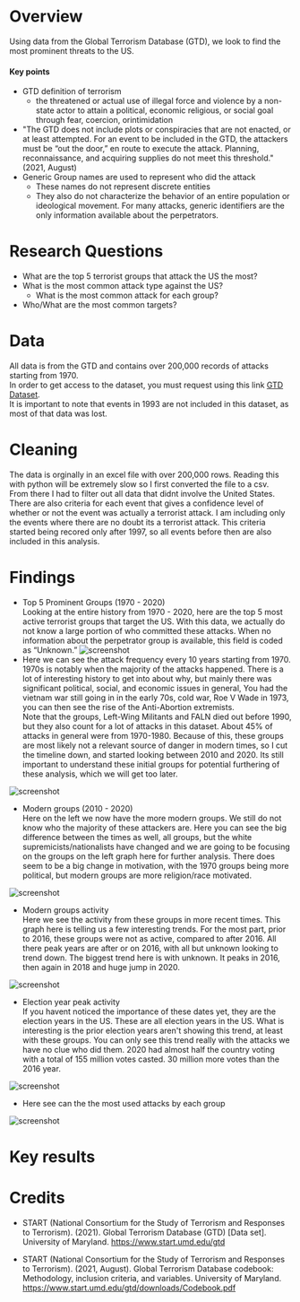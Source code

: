 # Overview

Using data from the Global Terrorism Database (GTD), we look to find the most prominent threats to the US.
<br>

#### Key points

- GTD definition of terrorism
  - the threatened or actual use of illegal force and violence by a non-state actor to attain a political, economic religious, or social goal through fear, coercion, orintimidation
- "The GTD does not include plots or conspiracies that are not enacted, or at least attempted. For an
  event to be included in the GTD, the attackers must be “out the door,” en route to execute the attack.
  Planning, reconnaissance, and acquiring supplies do not meet this threshold." (2021, August)
- Generic Group names are used to represent who did the attack
  - These names do not represent discrete entities
  - They also do not characterize the behavior
    of an entire population or ideological movement. For many attacks, generic identifiers are the
    only information available about the perpetrators.

# Research Questions

- What are the top 5 terrorist groups that attack the US the most?
- What is the most common attack type against the US?
  - What is the most common attack for each group?
- Who/What are the most common targets?

# Data

All data is from the GTD and contains over 200,000 records of attacks starting from 1970. <br>
In order to get access to the dataset, you must request using this link [GTD Dataset](https://www.start.umd.edu/gtd/contact/download).<br>
It is important to note that events in 1993 are not included in this dataset, as most of that data was lost.

# Cleaning

The data is orginally in an excel file with over 200,000 rows. Reading this with python will be extremely slow so I first converted the file to a csv. <br>
From there I had to filter out all data that didnt involve the United States. <br>
There are also criteria for each event that gives a confidence level of whether or not the event was actually a terrorist attack. I am including only the events where there are no doubt its a terrorist attack. This criteria started being recored only after 1997, so all events before then are also included in this analysis.

# Findings
* Top 5 Prominent Groups (1970 - 2020)
  <br>
  Looking at the entire history from 1970 - 2020, here are the top 5 most active terrorist groups that target the US.
  With this data, we actually do not know a large portion of who committed these attacks.
  When no information about the perpetrator group is available, this field is coded as “Unknown.”
![screenshot](https://github.com/CTWills/gtd_exploration/blob/main/img/top_5_tot.png)
* Here we can see the attack frequency every 10 years starting from 1970.
  <br>
1970s is notably when the majority of the attacks happened. There is a lot of interesting history to get into about why, but mainly there was significant political, social, and economic issues in general,
You had the vietnam war still going in in the early 70s, cold war, Roe V Wade in 1973, you can then see the rise of the Anti-Abortion extremists. <br>
Note that the groups, Left-Wing Militants and FALN died out before 1990, but they also count for a lot of attacks in this dataset. About 45% of attacks in general were from 1970-1980. 
Because of this, these groups are most likely not a relevant source of danger in modern times, so I cut the timeline down, and started looking between 2010 and 2020. Its still important to understand these initial groups for potential furthering of these analysis, which we will get too later.

![screenshot](https://github.com/CTWills/gtd_exploration/blob/main/img/tot_timeline.png)

* Modern groups (2010 - 2020)
  <br>
  Here on the left we now have the more modern groups. We still do not know who the majority of these attackers are.
  Here you can see the big difference between the times as well, all groups, but the white supremicists/nationalists have changed and we are going to be focusing on the groups on the left graph here for further analysis.
  There does seem to be a big change in motivation, with the 1970 groups being more political, but modern groups are more religion/race motivated.
  
![screenshot](https://github.com/CTWills/gtd_exploration/blob/main/img/top_5_mod.png)

* Modern groups activity
  <br>
  Here we see the activity from these groups in more recent times. This graph here is telling us a few interesting trends.
  For the most part, prior to 2016, these groups were not as active, compared to after 2016.
  All there peak years are after or on 2016, with all but unknown looking to trend down.
  The biggest trend here is with unknown. It peaks in 2016, then again in 2018 and huge jump in 2020.

![screenshot](https://github.com/CTWills/gtd_exploration/blob/main/img/mod_timeline.png)

* Election year peak activity
  <br>
  If you havent noticed the importance of these dates yet, they are the election years in the US.
  These are all election years in the US. What is interesting is the prior election years aren't showing this trend, at least with these groups.
  You can only see this trend really with the attacks we have no clue who did them. 2020 had almost half the country voting with a total of 155 million votes casted. 30 million more votes than the 2016 year.

![screenshot](https://github.com/CTWills/gtd_exploration/blob/main/img/mod_election.png)

* Here see can the the most used attacks by each group
  
![screenshot](https://github.com/CTWills/gtd_exploration/blob/main/img/mod_Jihadi-inspired%20extremists.png)


# Key results

# Credits

- START (National Consortium for the Study of Terrorism and Responses to Terrorism). (2021). Global
  Terrorism Database (GTD) [Data set]. University of Maryland. https://www.start.umd.edu/gtd

- START (National Consortium for the Study of Terrorism and Responses to Terrorism). (2021, August).
  Global Terrorism Database codebook: Methodology, inclusion criteria, and variables. University of
  Maryland. https://www.start.umd.edu/gtd/downloads/Codebook.pdf

